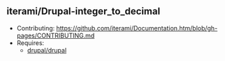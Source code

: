 iterami/Drupal-integer_to_decimal
---------------------------------

* Contributing: https://github.com/iterami/Documentation.htm/blob/gh-pages/CONTRIBUTING.md
* Requires:
  * [drupal/drupal](https://github.com/drupal/drupal)
